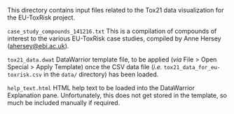 This directory contains input files related to the Tox21 data visualization for the EU-ToxRisk project.

`case_study_compounds_141216.txt`
This is a compilation of compounds of interest to the various EU-ToxRisk case studies, compiled by Anne Hersey (ahersey@ebi.ac.uk).

`tox21_data.dwat`
DataWarrior template file, to be applied (_via_ File > Open Special > Apply Template) once the CSV data file (_i.e._ `tox21_data_for_eu-toxrisk.csv` in the `data/` directory) has been loaded.

`help_text.html`
HTML help text to be loaded into the DataWarrior Explanation pane. Unfortunately, this does not get stored in the template, so much be included manually if required. 
